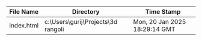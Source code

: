 | File Name | Directory | Time Stamp |
| --- | --- | --- |
| index.html | c:\Users\gurij\Projects\3d rangoli | Mon, 20 Jan 2025 18:29:14 GMT || index.html | c:\Users\gurij\Projects\3d rangoli | Mon, 20 Jan 2025 18:29:24 GMT || index.html | c:\Users\gurij\Projects\3d rangoli | Mon, 20 Jan 2025 18:29:34 GMT || index.html | c:\Users\gurij\Projects\3d rangoli | Mon, 20 Jan 2025 18:29:44 GMT || index.html | c:\Users\gurij\Projects\3d rangoli | Mon, 20 Jan 2025 18:29:54 GMT || index.html | c:\Users\gurij\Projects\3d rangoli | Mon, 20 Jan 2025 18:30:04 GMT || index.html | c:\Users\gurij\Projects\3d rangoli | Mon, 20 Jan 2025 18:30:14 GMT |